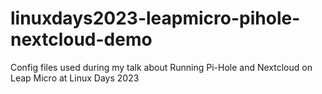 # linuxdays2023-leapmicro-pihole-nextcloud-demo
Config files used during my talk about Running Pi-Hole and Nextcloud on Leap Micro at Linux Days 2023

